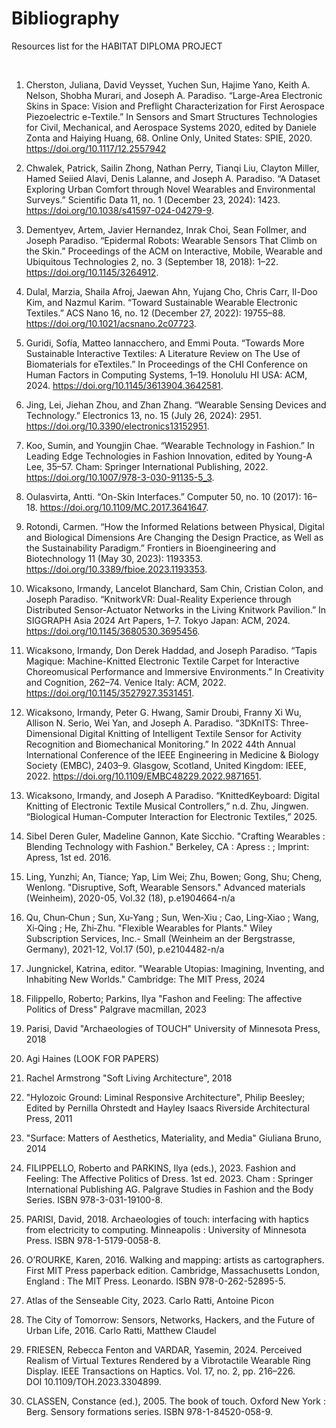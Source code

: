 # Bibliography
 Resources list for the HABITAT DIPLOMA PROJECT

 <p>&nbsp;</p>

1. Cherston, Juliana, David Veysset, Yuchen Sun, Hajime Yano, Keith A. Nelson, Shobha Murari, and Joseph A. Paradiso. “Large-Area Electronic Skins in Space: Vision and Preflight Characterization for First Aerospace Piezoelectric e-Textile.” In Sensors and Smart Structures Technologies for Civil, Mechanical, and Aerospace Systems 2020, edited by Daniele Zonta and Haiying Huang, 68. Online Only, United States: SPIE, 2020. https://doi.org/10.1117/12.2557942

2. Chwalek, Patrick, Sailin Zhong, Nathan Perry, Tianqi Liu, Clayton Miller, Hamed Seiied Alavi, Denis Lalanne, and Joseph A. Paradiso. “A Dataset Exploring Urban Comfort through Novel Wearables and Environmental Surveys.” Scientific Data 11, no. 1 (December 23, 2024): 1423. https://doi.org/10.1038/s41597-024-04279-9.

3. Dementyev, Artem, Javier Hernandez, Inrak Choi, Sean Follmer, and Joseph Paradiso. “Epidermal Robots: Wearable Sensors That Climb on the Skin.” Proceedings of the ACM on Interactive, Mobile, Wearable and Ubiquitous Technologies 2, no. 3 (September 18, 2018): 1–22. https://doi.org/10.1145/3264912.

4. Dulal, Marzia, Shaila Afroj, Jaewan Ahn, Yujang Cho, Chris Carr, Il-Doo Kim, and Nazmul Karim. “Toward Sustainable Wearable Electronic Textiles.” ACS Nano 16, no. 12 (December 27, 2022): 19755–88. https://doi.org/10.1021/acsnano.2c07723.

5. Guridi, Sofía, Matteo Iannacchero, and Emmi Pouta. “Towards More Sustainable Interactive Textiles: A Literature Review on The Use of Biomaterials for eTextiles.” In Proceedings of the CHI Conference on Human Factors in Computing Systems, 1–19. Honolulu HI USA: ACM, 2024. https://doi.org/10.1145/3613904.3642581.

6. Jing, Lei, Jiehan Zhou, and Zhan Zhang. “Wearable Sensing Devices and Technology.” Electronics 13, no. 15 (July 26, 2024): 2951. https://doi.org/10.3390/electronics13152951.

7. Koo, Sumin, and Youngjin Chae. “Wearable Technology in Fashion.” In Leading Edge Technologies in Fashion Innovation, edited by Young-A Lee, 35–57. Cham: Springer International Publishing, 2022. https://doi.org/10.1007/978-3-030-91135-5_3.

8. Oulasvirta, Antti. “On-Skin Interfaces.” Computer 50, no. 10 (2017): 16–18. https://doi.org/10.1109/MC.2017.3641647.

9. Rotondi, Carmen. “How the Informed Relations between Physical, Digital and Biological Dimensions Are Changing the Design Practice, as Well as the Sustainability Paradigm.” Frontiers in Bioengineering and Biotechnology 11 (May 30, 2023): 1193353. https://doi.org/10.3389/fbioe.2023.1193353.

10. Wicaksono, Irmandy, Lancelot Blanchard, Sam Chin, Cristian Colon, and Joseph Paradiso. “KnitworkVR: Dual-Reality Experience through Distributed Sensor-Actuator Networks in the Living Knitwork Pavilion.” In SIGGRAPH Asia 2024 Art Papers, 1–7. Tokyo Japan: ACM, 2024. https://doi.org/10.1145/3680530.3695456.

11. Wicaksono, Irmandy, Don Derek Haddad, and Joseph Paradiso. “Tapis Magique: Machine-Knitted Electronic Textile Carpet for Interactive Choreomusical Performance and Immersive Environments.” In Creativity and Cognition, 262–74. Venice Italy: ACM, 2022. https://doi.org/10.1145/3527927.3531451.

12. Wicaksono, Irmandy, Peter G. Hwang, Samir Droubi, Franny Xi Wu, Allison N. Serio, Wei Yan, and Joseph A. Paradiso. “3DKnITS: Three-Dimensional Digital Knitting of Intelligent Textile Sensor for Activity Recognition and Biomechanical Monitoring.” In 2022 44th Annual International Conference of the IEEE Engineering in Medicine & Biology Society (EMBC), 2403–9. Glasgow, Scotland, United Kingdom: IEEE, 2022. https://doi.org/10.1109/EMBC48229.2022.9871651.

13. Wicaksono, Irmandy, and Joseph A Paradiso. “KnittedKeyboard: Digital Knitting of Electronic Textile Musical Controllers,” n.d.
Zhu, Jingwen. “Biological Human-Computer Interaction for Electronic Textiles,” 2025.

14. Sibel Deren Guler, Madeline Gannon, Kate Sicchio. "Crafting Wearables : Blending Technology with Fashion." Berkeley, CA : Apress : ; Imprint: Apress, 1st ed. 2016.

15. Ling, Yunzhi; An, Tiance; Yap, Lim Wei; Zhu, Bowen; Gong, Shu; Cheng, Wenlong. "Disruptive, Soft, Wearable Sensors." Advanced materials (Weinheim), 2020-05, Vol.32 (18), p.e1904664-n/a

16. Qu, Chun‐Chun ; Sun, Xu‐Yang ; Sun, Wen‐Xiu ; Cao, Ling‐Xiao ; Wang, Xi‐Qing ; He, Zhi‐Zhu. "Flexible Wearables for Plants." Wiley Subscription Services, Inc.- Small (Weinheim an der Bergstrasse, Germany), 2021-12, Vol.17 (50), p.e2104482-n/a

17. Jungnickel, Katrina, editor. "Wearable Utopias: Imagining, Inventing, and Inhabiting New Worlds." Cambridge: The MIT Press, 2024

18. Filippello, Roberto; Parkins, Ilya "Fashon and Feeling: The affective Politics of Dress" Palgrave macmillan, 2023

19. Parisi, David "Archaeologies of TOUCH" University of Minnesota Press, 2018

20. Agi Haines (LOOK FOR PAPERS)

21. Rachel Armstrong "Soft Living Architecture", 2018

22. "Hylozoic Ground: Liminal Responsive Architecture", Philip Beesley; Edited by Pernilla Ohrstedt and Hayley Isaacs
Riverside Architectural Press, 2011

23. "Surface: Matters of Aesthetics, Materiality, and Media" Giuliana Bruno, 2014

24. FILIPPELLO, Roberto and PARKINS, Ilya (eds.), 2023. Fashion and Feeling: The Affective Politics of Dress. 1st ed. 2023. Cham : Springer International Publishing AG. Palgrave Studies in Fashion and the Body Series. ISBN 978-3-031-19100-8. 

25. PARISI, David, 2018. Archaeologies of touch: interfacing with haptics from electricity to computing. Minneapolis : University of Minnesota Press. ISBN 978-1-5179-0058-8. 

26. O’ROURKE, Karen, 2016. Walking and mapping: artists as cartographers. First MIT Press paperback edition. Cambridge, Massachusetts London, England : The MIT Press. Leonardo. ISBN 978-0-262-52895-5. 

27. Atlas of the Senseable City, 2023. Carlo Ratti, Antoine Picon

28. The City of Tomorrow: Sensors, Networks, Hackers, and the Future of Urban Life, 2016. Carlo Ratti, Matthew Claudel

29. FRIESEN, Rebecca Fenton and VARDAR, Yasemin, 2024. Perceived Realism of Virtual Textures Rendered by a Vibrotactile Wearable Ring Display. IEEE Transactions on Haptics. Vol. 17, no. 2, pp. 216–226. DOI 10.1109/TOH.2023.3304899. 

30. CLASSEN, Constance (ed.), 2005. The book of touch. Oxford New York : Berg. Sensory formations series. ISBN 978-1-84520-058-9. 